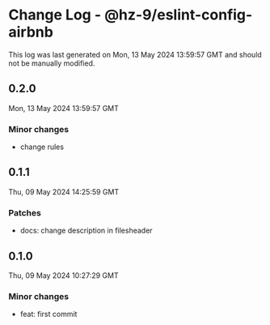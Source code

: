# Change Log - @hz-9/eslint-config-airbnb

This log was last generated on Mon, 13 May 2024 13:59:57 GMT and should not be manually modified.

## 0.2.0
Mon, 13 May 2024 13:59:57 GMT

### Minor changes

- change rules

## 0.1.1
Thu, 09 May 2024 14:25:59 GMT

### Patches

- docs: change description in filesheader

## 0.1.0
Thu, 09 May 2024 10:27:29 GMT

### Minor changes

- feat: first commit

